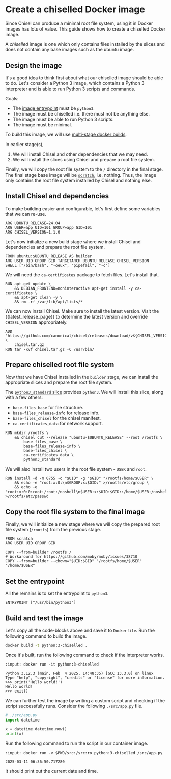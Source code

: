 # Create a chiselled Docker image

Since Chisel can produce a minimal root file system, using it in Docker images
has lots of value. This guide shows how to create a chiselled Docker image.

A _chiselled_ image is one which only contains files installed by the slices and
does not contain any base images such as the ubuntu image.


## Design the image

It's a good idea to think first about what our chiselled image should be able to
do. Let's consider a Python 3 image, which contains a Python 3 interpreter and
is able to run Python 3 scripts and commands.

Goals:

- The [image entrypoint] must be `python3`.
- The image must be chiselled i.e. there must not be anything else.
- The image must be able to run Python 3 scripts.
- The image must be minimal.

To build this image, we will use [multi-stage docker builds].

In earlier stage(s),

1. We will install Chisel and other dependencies that we may
need.
2. We will install the slices using Chisel and prepare a root file system.

Finally, we will copy the root file system to the `/` directory in the final
stage. The final stage base image will be [`scratch`], i.e. nothing. Thus, the
image only contains the root file system installed by Chisel and nothing else.


## Install Chisel and dependencies

To make building easier and configurable, let's first define some variables that
we can re-use.

```docker
ARG UBUNTU_RELEASE=24.04
ARG USER=app UID=101 GROUP=app GID=101
ARG CHISEL_VERSION=1.1.0
```

Let's now initialize a new build stage where we install Chisel and dependencies
and prepare the root file system.

```docker
FROM ubuntu:$UBUNTU_RELEASE AS builder
ARG USER UID GROUP GID TARGETARCH UBUNTU_RELEASE CHISEL_VERSION
SHELL ["/bin/bash", "-oeux", "pipefail", "-c"]
```

We will need the `ca-certificates` package to fetch files. Let's install that.

```docker
RUN apt-get update \
    && DEBIAN_FRONTEND=noninteractive apt-get install -y ca-certificates \
    && apt-get clean -y \
    && rm -rf /var/lib/apt/lists/*
```

We can now install Chisel. Make sure to install the latest version. Visit the
{{latest_release_page}} to determine the latest version and override
`CHISEL_VERSION` appropriately.

```docker
ADD "https://github.com/canonical/chisel/releases/download/v${CHISEL_VERSION}/chisel_v${CHISEL_VERSION}_linux_${TARGETARCH}.tar.gz" \
    chisel.tar.gz
RUN tar -xvf chisel.tar.gz -C /usr/bin/
```


## Prepare chiselled root file system

Now that we have Chisel installed in the `builder` stage, we can install the
appropriate slices and prepare the root file system.

The [`python3_standard` slice] provides `python3`. We will install this slice,
along with a few others:

- `base-files_base` for file structure.
- `base-files_release-info` for release info.
- `base-files_chisel` for the chisel manifest.
- `ca-certificates_data` for network support.

```docker
RUN mkdir /rootfs \
    && chisel cut --release "ubuntu-$UBUNTU_RELEASE" --root /rootfs \
        base-files_base \
        base-files_release-info \
        base-files_chisel \
        ca-certificates_data \
        python3_standard
```

We will also install two users in the root file system - `USER` and `root`.

```docker
RUN install -d -m 0755 -o "$UID" -g "$GID" "/rootfs/home/$USER" \
    && echo -e "root:x:0:\n$GROUP:x:$GID:" >/rootfs/etc/group \
    && echo -e "root:x:0:0:root:/root:/noshell\n$USER:x:$UID:$GID::/home/$USER:/noshell" >/rootfs/etc/passwd
```


## Copy the root file system to the final image

Finally, we will initialize a new stage where we will copy the prepared root
file system (`/rootfs`) from the previous stage.

```docker
FROM scratch
ARG USER UID GROUP GID

COPY --from=builder /rootfs /
# Workaround for https://github.com/moby/moby/issues/38710
COPY --from=builder --chown="$UID:$GID" "/rootfs/home/$USER" "/home/$USER"
```


## Set the entrypoint

All the remains is to set the entrypoint to `python3`.

```docker
ENTRYPOINT ["/usr/bin/python3"]
```


## Build and test the image

Let's copy all the code-blocks above and save it to `Dockerfile`. Run the
following command to build the image.

```sh
docker build -t python:3-chiselled .
```

Once it's built, run the following command to check if the interpreter works.

```{terminal}
:input: docker run -it python:3-chiselled

Python 3.12.3 (main, Feb  4 2025, 14:48:35) [GCC 13.3.0] on linux
Type "help", "copyright", "credits" or "license" for more information.
>>> print('Hello world!')
Hello world!
>>> exit()
```

We can further test the image by writing a custom script and checking if the
script successfully runs. Consider the following `./src/app.py` file.

```py
# ./src/app.py
import datetime

x = datetime.datetime.now()
print(x)
```

Run the following command to run the script in our container image.

```{terminal}
:input: docker run -v $PWD/src:/src:ro python:3-chiselled /src/app.py

2025-03-11 06:36:50.717280
```

It should print out the current date and time.


<!-- LINKS -->

[python3 package on Noble]: https://packages.ubuntu.com/noble/python3
[image entrypoint]: https://github.com/opencontainers/image-spec/blob/main/config.md
[multi-stage docker builds]: https://docs.docker.com/build/building/multi-stage/
[`scratch`]: https://hub.docker.com/_/scratch
[`python3_standard` slice]: https://github.com/canonical/chisel-releases/blob/ubuntu-24.04/slices/python3.yaml#L13
